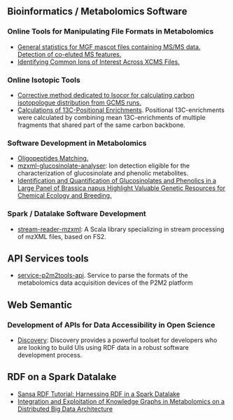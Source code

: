 ## Bioinformatics / Metabolomics Software

### Online Tools for Manipulating File Formats in Metabolomics

- [General statistics for MGF mascot files containing MS/MS data. Detection of co-eluted MS features.](https://p2m2.github.io/mgf-p2m2-tools/)
- [Identifying Common Ions of Interest Across XCMS Files.](https://p2m2.github.io/xcms-p2m2-tools/)

### Online Isotopic Tools

- [Corrective method dedicated to Isocor for calculating carbon isotopologue distribution from GCMS runs.](https://p2m2.github.io/ihm-githubio-gcms2isocor/)
- [Calculations of 13C-Positional Enrichments](https://p2m2.github.io/positional-carbon13-enrichment/). Positional 13C-enrichments were calculated by combining mean 13C-enrichments of multiple fragments that shared part of the same carbon backbone.

### Software Development in Metabolomics

- [Oligopeptides Matching.](https://p2m2.shinyapps.io/oligopeptides_matching/) 
- [mzxml-glucosinolate-analyser](https://github.com/p2m2/mzxml-glucosinolate-analyser): Ion detection eligible for the characterization of glucosinolate and phenolic metabolites. 
- [Identification and Quantification of Glucosinolates and Phenolics in a Large Panel of Brassica napus Highlight Valuable Genetic Resources for Chemical Ecology and Breeding.](https://pubs.acs.org/doi/10.1021/acs.jafc.1c08118)

### Spark / Datalake Software Development

- [stream-reader-mzxml](https://github.com/p2m2/stream-reader-mzxml): A Scala library specializing in stream processing of mzXML files, based on FS2.


## API Services tools

- [service-p2m2tools-api](https://github.com/p2m2/service-p2m2tools-api). Service to parse the formats of the metabolomics data acquisition devices of the P2M2 platform 

## Web Semantic

### Development of APIs for Data Accessibility in Open Science

- [Discovery](https://github.com/p2m2/discovery): Discovery provides a powerful toolset for developers who are looking to build UIs using RDF data in a robust software development process.

## RDF on a Spark Datalake

- [Sansa RDF Tutorial: Harnessing RDF in a Spark Datalake](https://p2m2.github.io/tp-big-data-scala-spark-sansa/)
- [Integration and Exploitation of Knowledge Graphs in Metabolomics on a Distributed Big Data Architecture](https://unh-pfem-gitlab.ara.inrae.fr/metabosemdatalake/msd-database-management)